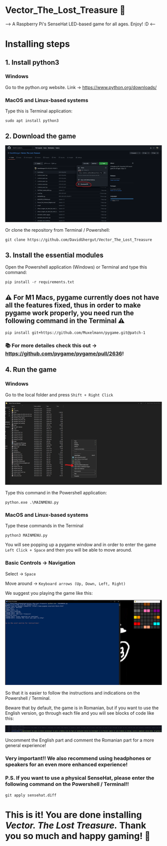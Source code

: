 # Vector_The_Lost_Treasure 👾

--> A Raspberry Pi's SenseHat LED-based game for all ages. Enjoy! :D <--

# Installing steps

## 1. Install python3

### Windows

Go to the python.org website. Link -> https://www.python.org/downloads/

### MacOS and Linux-based systems

Type this is Terminal application:
```
sudo apt install python3
``` 

## 2. Download the game

![Suggesting image](https://github.com/DavidGhergut/Vector_The_Lost_Treasure/blob/master/Download_the_ZIP_file.png)

Or clone the repository from Terminal / Powershell:

```
git clone https://github.com/DavidGhergut/Vector_The_Lost_Treasure
```

## 3. Install the essential modules

Open the Powershell application (Windows) or Terminal and type this command:

```
pip install -r requirements.txt
```
## ⚠️ For M1 Macs, pygame currently does not have all the features fixed, thus in order to make pygame work properly, you need run the following command in the Terminal ⚠️

```
pip install git+https://github.com/Muxelmann/pygame.git@patch-1
```
### 📚 For more detailes check this out -> https://github.com/pygame/pygame/pull/2636!

## 4. Run the game

### Windows

Go to the local folder and press ```Shift + Right Click```

![Opening local Powershell](https://github.com/DavidGhergut/Vector_The_Lost_Treasure/blob/master/Opening_Powershell.jpg)

Type this command in the Powershell application:
```
python.exe .\MAINMENU.py
```

### MacOS and Linux-based systems

Type these commands in the Terminal

```
python3 MAINMENU.py
```

You will see popping up a pygame window and in order to enter the game ```Left Click + Space``` and then you will be able to move around.

### Basic Controls -> Navigation

Select -> ```Space```

Move around -> ```Keyboard arrows (Up, Down, Left, Right)```

We suggest you playing the game like this:

![Playing suggestion](https://github.com/DavidGhergut/Vector_The_Lost_Treasure/blob/master/Playing_suggestion.png)

So that it is easier to follow the instructions and indications on the Powershell / Terminal.

Beware that by default, the game is in Romanian, but if you want to use the English version, go through each file and you will see blocks of code like this:

![Romanian to English conversion](https://github.com/DavidGhergut/Vector_The_Lost_Treasure/blob/master/Romanian_To_English_Conversion.png)

Uncomment the English part and comment the Romanian part for a more general experience!

### Very important!! We also recommend using headphones or speakers for an even more enhanced experience!

### P.S. If you want to use a physical SenseHat, please enter the following command on the Powershell / Terminal!!

```
git apply sensehat.diff
```

# This is it! You are done installing *Vector. The Lost Treasure.* Thank you so much and happy gaming! 💪
